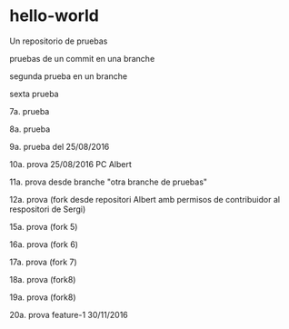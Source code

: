 # hello-world
Un repositorio de pruebas


pruebas de un commit en una branche


segunda prueba en un branche


sexta prueba

7a. prueba

8a. prueba

9a. prueba del 25/08/2016

10a. prova 25/08/2016 PC Albert

11a. prova  desde branche "otra branche de pruebas"

12a. prova (fork desde repositori Albert amb permisos de contribuidor al respositori de Sergi)

15a. prova (fork 5)

16a. prova (fork 6)

17a. prova (fork 7)

18a. prova (fork8)

19a. prova (fork8)

20a. prova feature-1 30/11/2016
